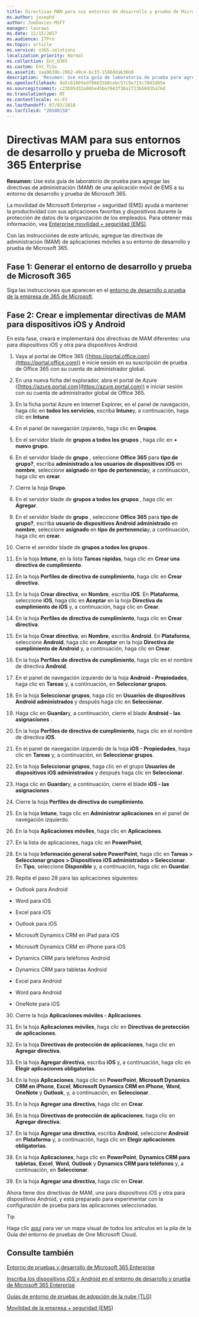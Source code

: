 ```yaml
---
title: Directivas MAM para sus entornos de desarrollo y prueba de Microsoft 365 Enterprise
ms.author: josephd
author: JoeDavies-MSFT
manager: laurawi
ms.date: 12/15/2017
ms.audience: ITPro
ms.topic: article
ms.service: o365-solutions
localization_priority: Normal
ms.collection: Ent_O365
ms.custom: Ent_TLGs
ms.assetid: 1aa9639b-2862-49c4-bc33-1586dda636b8
description: 'Resumen: Use esta guía de laboratorio de prueba para agregar las directivas de administración (MAM) de una aplicación móvil de EMS a su entorno de desarrollo y prueba de Microsoft 365.'
ms.openlocfilehash: 0a5c81665edf06631b8cebc57c9e715c78d3d85e
ms.sourcegitcommit: c23b95d32a865e45be7843f38a1f23b5693ba76d
ms.translationtype: MT
ms.contentlocale: es-ES
ms.lasthandoff: 07/03/2018
ms.locfileid: "20188158"
---
```

# <a name="mam-policies-for-your-microsoft-365-enterprise-devtest-environment"></a>Directivas MAM para sus entornos de desarrollo y prueba de Microsoft 365 Enterprise

 **Resumen:** Use esta guía de laboratorio de prueba para agregar las directivas de administración (MAM) de una aplicación móvil de EMS a su entorno de desarrollo y prueba de Microsoft 365.
  
La movilidad de Microsoft Enterprise + seguridad (EMS) ayuda a mantener la productividad con sus aplicaciones favoritas y dispositivos durante la protección de datos de la organización de los empleados. Para obtener más información, vea [Enterprise movilidad + seguridad (EMS)](https://www.microsoft.com/cloud-platform/enterprise-mobility-security).
  
Con las instrucciones de este artículo, agregue las directivas de administración (MAM) de aplicaciones móviles a su entorno de desarrollo y prueba de Microsoft 365.
  
## <a name="phase-1-build-out-your-microsoft-365-devtest-environment"></a>Fase 1: Generar el entorno de desarrollo y prueba de Microsoft 365

Siga las instrucciones que aparecen en el [entorno de desarrollo o prueba de la empresa de 365 de Microsoft](the-microsoft-365-enterprise-dev-test-environment.md).
  
## <a name="phase-2-create-and-deploy-mam-policies-for-ios-and-android-devices"></a>Fase 2: Crear e implementar directivas de MAM para dispositivos iOS y Android

En esta fase, creará e implementará dos directivas de MAM diferentes: una para dispositivos iOS y otra para dispositivos Android.
  
1. Vaya al portal de Office 365 ([https://portal.office.com](https://portal.office.com)) e inicie sesión en su suscripción de prueba de Office 365 con su cuenta de administrador global.
    
2. En una nueva ficha del explorador, abra el portal de Azure ([https://azure.portal.com](https://azure.portal.com)) e iniciar sesión con su cuenta de administrador global de Office 365.
    
3. En la ficha portal Azure en Internet Explorer, en el panel de navegación, haga clic en **todos los servicios**, escriba **Intune**y, a continuación, haga clic en **Intune**.
    
4. En el panel de navegación izquierdo, haga clic en **Grupos**.
    
5. En el servidor blade de **grupos a todos los grupos** , haga clic en **+ nuevo grupo**.
    
6. En el servidor blade de **grupo** , seleccione **Office 365** para **tipo de grupo?**, escriba **administrado a los usuarios de dispositivos iOS** en **nombre**, seleccione **asignado** en **tipo de pertenencia**y, a continuación, haga clic en **crear**. 
    
7. Cierre la hoja **Grupo**.
    
8. En el servidor blade de **grupos a todos los grupos** , haga clic en **Agregar**.
    
9. En el servidor blade de **grupo** , seleccione **Office 365** para **tipo de grupo?**, escriba **usuario de dispositivos Android administrado** en **nombre**, seleccione **asignado** en **tipo de pertenencia**y, a continuación, haga clic en **crear**.
    
10. Cierre el servidor blade de **grupos a todos los grupos** .
    
11. En la hoja **Intune**, en la lista **Tareas rápidas**, haga clic en **Crear una directiva de cumplimiento**.
    
12. En la hoja **Perfiles de directiva de cumplimiento**, haga clic en **Crear directiva**.
    
13. En la hoja **Crear directiva**, en **Nombre**, escriba **iOS**. En **Plataforma**, seleccione **iOS**, haga clic en **Aceptar** en la hoja **Directiva de cumplimiento de iOS** y, a continuación, haga clic en **Crear**.
    
14. En la hoja **Perfiles de directiva de cumplimiento**, haga clic en **Crear directiva**.
    
15. En la hoja **Crear directiva**, en **Nombre**, escriba **Android**. En **Plataforma**, seleccione **Android**, haga clic en **Aceptar** en la hoja **Directiva de cumplimiento de Android** y, a continuación, haga clic en **Crear**.
    
16. En la hoja **Perfiles de directiva de cumplimiento**, haga clic en el nombre de directiva **Android**.
    
17. En el panel de navegación izquierdo de la hoja **Android - Propiedades**, haga clic en **Tareas** y, a continuación, en **Seleccionar grupos**.
    
18. En la hoja **Seleccionar grupos**, haga clic en **Usuarios de dispositivos Android administrados** y después haga clic en **Seleccionar**.
    
19. Haga clic en **Guardar**y, a continuación, cierre el blade **Android - las asignaciones** .
    
20. En la hoja **Perfiles de directiva de cumplimiento**, haga clic en el nombre de directiva **iOS**.
    
21. En el panel de navegación izquierdo de la hoja **iOS - Propiedades**, haga clic en **Tareas** y, a continuación, en **Seleccionar grupos**.
    
22. En la hoja **Seleccionar grupos**, haga clic en el grupo **Usuarios de dispositivos iOS administrados** y después haga clic en **Seleccionar**.
    
23. Haga clic en **Guardar**y, a continuación, cierre el blade **iOS - las asignaciones** .
    
24. Cierre la hoja **Perfiles de directiva de cumplimiento**.
    
25. En la hoja **Intune**, haga clic en **Administrar aplicaciones** en el panel de navegación izquierdo.
    
26. En la hoja **Aplicaciones móviles**, haga clic en **Aplicaciones**.
    
27. En la lista de aplicaciones, haga clic en **PowerPoint**,  
    
28. En la hoja **Información general sobre PowerPoint**, haga clic en **Tareas > Seleccionar grupos > Dispositivos iOS administrados > Seleccionar**. En **Tipo**, seleccione **Disponible** y, a continuación, haga clic en **Guardar**.
    
29. Repita el paso 28 para las aplicaciones siguientes:
    
  - Outlook para Android
    
  - Word para iOS
    
  - Excel para iOS
    
  - Outlook para iOS
    
  - Microsoft Dynamics CRM en iPad para iOS
    
  - Microsoft Dynamics CRM en iPhone para iOS
    
  - Dynamics CRM para teléfonos Android
    
  - Dynamics CRM para tabletas Android
    
  - Excel para Android
    
  - Word para Android
    
  - OneNote para iOS
    
30. Cierre la hoja **Aplicaciones móviles - Aplicaciones**.
    
31. En la hoja **Aplicaciones móviles**, haga clic en **Directivas de protección de aplicaciones**.
    
32. En la hoja **Directivas de protección de aplicaciones**, haga clic en **Agregar directiva**.
    
33. En la hoja **Agregar directiva**, escriba **iOS** y, a continuación, haga clic en **Elegir aplicaciones obligatorias**.
    
34. En la hoja **Aplicaciones**, haga clic en **PowerPoint**, **Microsoft Dynamics CRM en iPhone**, **Excel**, **Microsoft Dynamics CRM en iPhone**, **Word**, **OneNote** y **Outlook**, y, a continuación, en **Seleccionar**.
    
35. En la hoja **Agregar una directiva**, haga clic en **Crear**.
    
36. En la hoja **Directivas de protección de aplicaciones**, haga clic en **Agregar directiva**.
    
37. En la hoja **Agregar una directiva**, escriba **Android**, seleccione **Android** en **Plataforma** y, a continuación, haga clic en **Elegir aplicaciones obligatorias**.
    
38. En la hoja **Aplicaciones**, haga clic en **PowerPoint**, **Dynamics CRM para tabletas**, **Excel**, **Word**, **Outlook** y **Dynamics CRM para teléfonos** y, a continuación, en **Seleccionar**.
    
39. En la hoja **Agregar una directiva**, haga clic en **Crear**.
    
Ahora tiene dos directivas de MAM, una para dispositivos iOS y otra para dispositivos Android, y está preparado para experimentar con la configuración de prueba para las aplicaciones seleccionadas.
  
> [!TIP]
> Haga clic [aquí](http://aka.ms/catlgstack) para ver un mapa visual de todos los artículos en la pila de la Guía del entorno de pruebas de One Microsoft Cloud.
  
## <a name="see-also"></a>Consulte también

[Entorno de pruebas y desarrollo de Microsoft 365 Enterprise](the-microsoft-365-enterprise-dev-test-environment.md)
  
[Inscriba los dispositivos iOS y Android en el entorno de desarrollo y prueba de Microsoft 365 Enterprise](enroll-ios-and-android-devices-in-your-microsoft-enterprise-365-dev-test-environ.md)
  
[Guías de entorno de pruebas de adopción de la nube (TLG)](cloud-adoption-test-lab-guides-tlgs.md)

[Movilidad de la empresa + seguridad (EMS)](https://www.microsoft.com/cloud-platform/enterprise-mobility-security)


